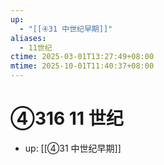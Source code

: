 ```yaml
---
up:
  - "[[④31 中世纪早期]]"
aliases:
  - 11世纪
ctime: 2025-03-01T13:27:49+08:00
mtime: 2025-10-01T11:40:37+08:00
---
```


# ④316 11 世纪

- up: [[④31 中世纪早期]]
